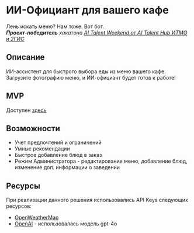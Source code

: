 # ИИ-Официант для вашего кафе
Лень искать меню? Нам тоже. Вот бот.  
***Проект-победитель** хакатона [AI Talent Weekend от AI Talent Hub ИТМО и 2ГИС](https://ai-talent-hub.timepad.ru/event/3424675/)* 

## Описание
ИИ-ассистент для быстрого выбора еды из меню вашего кафе. Загрузите фотографию меню, и ИИ-официант будет готов к работе!

## MVP
Доступен [здесь](http://109.120.142.57:2424/)


## Возможности
- Учет предпочтений и ограничений
- Умные рекомендации
- Быстрое добавление блюд в заказ
- Режим Администратора - редактирование меню, добавление блюд, изменение доп. информации о заведении



<!-- ### Installation
1. Get a free API Key at [https://example.com](https://example.com)
2. Clone the repo
   ```sh
   git clone https://github.com/github_username/repo_name.git
   ```
3. Install NPM packages
   ```sh
   npm install
   ```
4. Enter your API in `config.js`
   ```js
   const API_KEY = 'ENTER YOUR API';
   ```
5. Change git remote url to avoid accidental pushes to base project
   ```sh
   git remote set-url origin github_username/repo_name
   git remote -v # confirm the changes -->

## Ресурсы
При реализации данного решения использовались API Keys следующих ресурсов:
- [OpenWeatherMap](https://openweathermap.org/api)
- [OpenAI](https://platform.openai.com/docs/models) - использовалась модель gpt-4o

